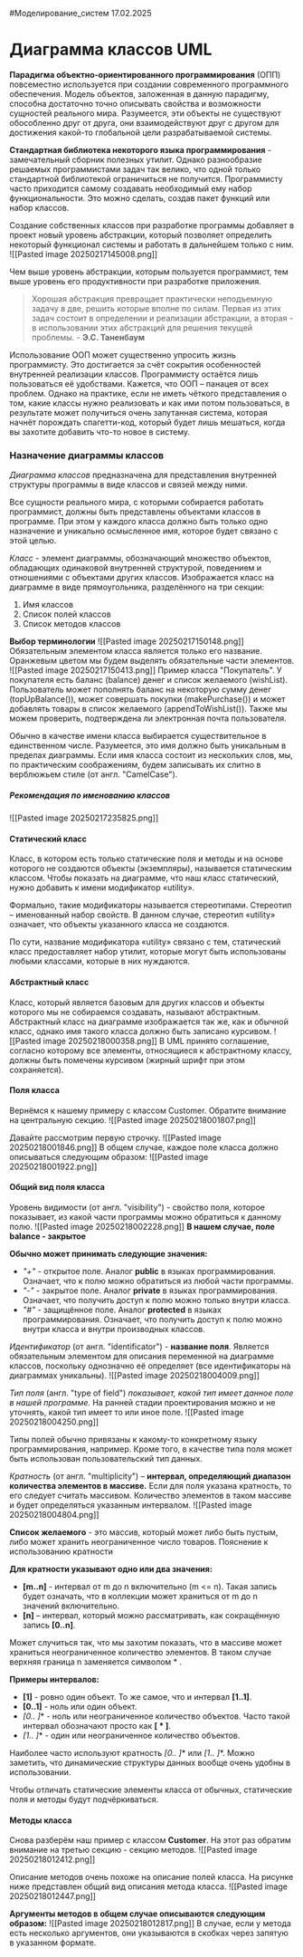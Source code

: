 #Моделирование_систем
17.02.2025

# Диаграмма классов UML
**Парадигма объектно-ориентированного программирования** (ОПП) повсеместно используется при создании современного программного обеспечения. Модель объектов, заложенная в данную парадигму, способна достаточно точно описывать свойства и возможности сущностей реального мира. Разумеется, эти объекты не существуют обособленно друг от друга, они взаимодействуют друг с другом для достижения какой-то глобальной цели разрабатываемой системы.

**Стандартная библиотека некоторого языка программирования** - замечательный сборник полезных утилит. Однако разнообразие решаемых программистами задач так велико, что одной только стандартной библиотекой ограничиться не получится. Программисту часто приходится самому создавать необходимый ему набор функциональности. Это можно сделать, создав пакет функций или набор классов. 

Создание собственных классов при разработке программы добавляет в проект новый уровень абстракции, который позволяет определить некоторый функционал системы и работать в дальнейшем только с ним.
![[Pasted image 20250217145008.png]]

Чем выше уровень абстракции, которым пользуется программист, тем выше уровень его продуктивности при разработке приложения.
> Хорошая абстракция превращает практически неподъемную задачу в две, решить которые вполне по силам. Первая из этих задач состоит в определении и реализации абстракции, а вторая - в использовании этих абстракций для решения текущей проблемы.
\- **Э.С. Таненбаум**

Использование ООП может существенно упросить жизнь программисту. Это достигается за счёт сокрытия особенностей внутренней реализации классов. Программисту остаётся лишь пользоваться её удобствами. Кажется, что ООП – панацея от всех проблем. Однако на практике, если не иметь чёткого представления о том, какие классы нужно реализовать и как ими потом пользоваться, в результате может получиться очень запутанная система, которая начнёт порождать спагетти-код, который будет лишь мешаться, когда вы захотите добавить что-то новое в систему.

### Назначение диаграммы классов
*Диаграмма классов* предназначена для представления внутренней структуры программы в виде классов и связей между ними.

Все сущности реального мира, с которыми собирается работать программист, должны быть представлены объектами классов в программе. При этом у каждого класса должно быть только одно назначение и уникально осмысленное имя, которое будет связано с этой целью.

*Класс* - элемент диаграммы, обозначающий множество объектов, обладающих одинаковой внутренней структурой, поведением и отношениями с объектами других классов. Изображается класс на диаграмме в виде прямоугольника, разделённого на три секции:
1) Имя классов
2) Список полей классов
3) Список методов классов

**Выбор терминологии**
![[Pasted image 20250217150148.png]]
Обязательным элементом класса является только его название.
Оранжевым цветом мы будем выделять обязательные части элементов.
![[Pasted image 20250217150413.png]]
Пример класса "Покупатель". У покупателя есть баланс (balance) денег и список желаемого (wishList). Пользователь может пополнять баланс на некоторую сумму денег (topUpBalance()), может совершать покупки (makePurchase()) и может добавлять товары в список желаемого (appendToWishList()). Также мы можем проверить, подтверждена ли электронная почта пользователя.

Обычно в качестве имени класса выбирается существительное в единственном числе. Разумеется, это имя должно быть уникальным в пределах диаграммы. Если имя класса состоит из нескольких слов, мы, по практическим соображениям, будем записывать их слитно в верблюжьем стиле (от англ. "CamelCase").

##### Рекомендация по именованию классов
![[Pasted image 20250217235825.png]]

#### Статический класс
Класс, в котором есть только статические поля и методы и на основе которого не создаются объекты (экземпляры), называется статическим классом. Чтобы показать на диаграмме, что наш класс статический, нужно добавить к имени модификатор «utility». 

Формально, такие модификаторы называется стереотипами. Стереотип – именованный набор свойств. В данном случае, стереотип «utility» означает, что объекты указанного класса не создаются. 

По сути, название модификатора «utility» связано с тем, статический класс предоставляет набор утилит, которые могут быть использованы любыми классами, которые в них нуждаются.

#### Абстрактный класс
Класс, который является базовым для других классов и объекты которого мы не собираемся создавать, называют абстрактным. Абстрактный класс на диаграмме изображается так же, как и обычной класс, однако имя такого класса должно быть записано курсивом.
![[Pasted image 20250218000358.png]]
В UML принято соглашение, согласно которому все элементы, относящиеся к абстрактному классу, должны быть помечены курсивом (жирный шрифт при этом сохраняется).

#### Поля класса
Вернёмся к нашему примеру с классом Customer. Обратите внимание на центральную секцию.
![[Pasted image 20250218001807.png]]

Давайте рассмотрим первую строчку.
![[Pasted image 20250218001846.png]]
В общем случае, каждое поле класса должно описываться следующим образом:
![[Pasted image 20250218001922.png]]

#### Общий вид поля класса
Уровень видимости (от англ. "visibility") - свойство поля, которое показывает, из какой части программы можно обратиться к данному полю.
![[Pasted image 20250218002228.png]]
**В нашем случае, поле balance - закрытое**

**Обычно может принимать следующие значения:**
- *"+"* - открытое поле. Аналог **public** в языках программирования. Означает, что к полю можно обратиться из любой части программы.
- *"-"* - закрытое поле. Аналог **private** в языках программирования. Означает, что получить доступ к полю можно только внутри класса.
- *"#"* - защищённое поле. Аналог **protected** в языках программирования. Означает, что получить доступ к полю можно внутри класса и внутри производных классов.

*Идентификатор* (от англ. "identificator") - **название поля**. Является обязательным элементом для описания переменной на диаграмме классов, поскольку однозначно её определяет (все идентификаторы на диаграммах уникальны).
![[Pasted image 20250218004009.png]]

*Тип поля* (англ. "type of field") *показывает, какой тип имеет данное поле в нашей программе.* На ранней стадии проектирования можно и не уточнять, какой тип имеет то или иное поле.
![[Pasted image 20250218004250.png]]

Типы полей обычно привязаны к какому-то конкретному языку программирования, например. Кроме того, в качестве типа поля может быть использован пользовательский тип данных.

*Кратность* (от англ. "multiplicity") – **интервал, определяющий диапазон количества элементов в массиве.** Если для поля указана кратность, то его следует считать массивом. Количество элементов в таком массиве и будет определяться указанным интервалом.
![[Pasted image 20250218004804.png]]

**Список желаемого** - это массив, который может либо быть пустым, либо может хранить неограниченное число товаров. Пояснение к использованию кратности

**Для кратности указывают одно или два значения:**
- **[m..n]** - интервал от m до n включительно (m <= n). Такая запись будет означать, что в коллекции может храниться от m до n значений включительно.
- **[n]** – интервал, который можно рассматривать, как сокращённую запись **[0..n]**.

Может случиться так, что мы захотим показать, что в массиве может храниться неограниченное количество элементов. В таком случае верхняя граница n заменяется символом * .

**Примеры интервалов:**
- **[1]** - ровно один объект. То же самое, что и интервал **[1..1]**.
- **[0..1]** - ноль или один объект.
- **[0..* ]** - ноль или неограниченное количество объектов. Часто такой интервал обозначают просто как **[ * ]**.
- **[1..* ]** - один или неограниченное количество объектов.

Наиболее часто используют кратность **[0..* ]** или **[1..* ]**. Можно заметить, что динамические структуры данных вообще очень удобны в использовании.

Чтобы отличать статические элементы класса от обычных, статические поля и методы будут подчёркиваться.

#### Методы класса
Снова разберём наш пример с классом **Customer**. На этот раз обратим внимание на третью секцию - секцию методов.
![[Pasted image 20250218012412.png]]

Описание методов очень похоже на описание полей класса. На рисунке ниже представлен общий вид описания метода класса.
![[Pasted image 20250218012447.png]]

**Аргументы методов в общем случае описываются следующим образом:**
![[Pasted image 20250218012817.png]]
В случае, если у метода есть несколько аргументов, они указываются в скобках через запятую в указанном формате.